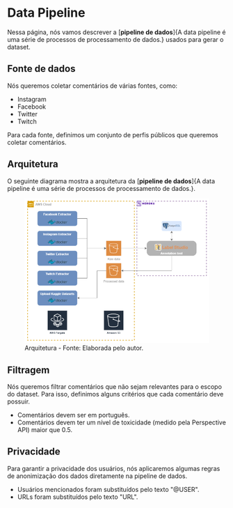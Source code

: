 # Data Pipeline

Nessa página, nós vamos descrever a [**pipeline de dados**]{A data pipeline é uma série de processos de processamento de dados.} usados para gerar o dataset.

## Fonte de dados

Nós queremos coletar comentários de várias fontes, como:

- Instagram
- Facebook
- Twitter
- Twitch

Para cada fonte, definimos um conjunto de perfis públicos que queremos coletar comentários.

## Arquitetura

O seguinte diagrama mostra a arquitetura da [**pipeline de dados**]{A data pipeline é uma série de processos de processamento de dados.}.

<figure>
  <img src="../images/ingestion-pipeline.png"/>
  <figcaption>Arquitetura - Fonte: Elaborada pelo autor.</figcaption>
</figure>

## Filtragem

Nós queremos filtrar comentários que não sejam relevantes para o escopo do dataset. Para isso, definimos alguns critérios que cada comentário deve possuir.

- Comentários devem ser em português.
- Comentários devem ter um nível de toxicidade (medido pela Perspective API) maior que 0.5.

## Privacidade

Para garantir a privacidade dos usuários, nós aplicaremos algumas regras de anonimização dos dados diretamente na pipeline de dados.

- Usuários mencionados foram substituídos pelo texto "@USER".
- URLs foram substituídos pelo texto "URL".